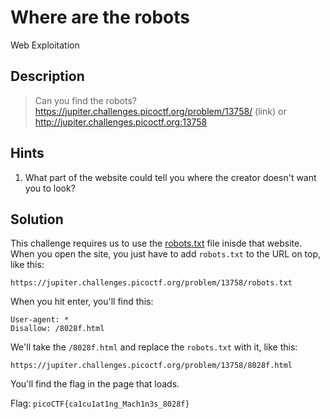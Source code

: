 # Where are the robots
Web Exploitation

## Description
> Can you find the robots? https://jupiter.challenges.picoctf.org/problem/13758/ (link) or http://jupiter.challenges.picoctf.org:13758

## Hints
1. What part of the website could tell you where the creator doesn't want you to look?

## Solution
This challenge requires us to use the [robots.txt](https://support.google.com/webmasters/answer/6062608?hl=en) file inisde that website.
When you open the site, you just have to add `robots.txt` to the URL on top, like this:
```
https://jupiter.challenges.picoctf.org/problem/13758/robots.txt
```
When you hit enter, you'll find this:
```
User-agent: *
Disallow: /8028f.html
```
We'll take the `/8028f.html` and replace the `robots.txt` with it, like this:
```
https://jupiter.challenges.picoctf.org/problem/13758/8028f.html
```
You'll find the flag in the page that loads.

Flag: `picoCTF{ca1cu1at1ng_Mach1n3s_8028f}`